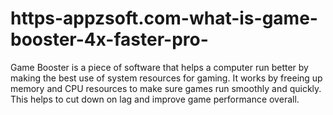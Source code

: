 # https-appzsoft.com-what-is-game-booster-4x-faster-pro-
Game Booster is a piece of software that helps a computer run better by making the best use of system resources for gaming. It works by freeing up memory and CPU resources to make sure games run smoothly and quickly. This helps to cut down on lag and improve game performance overall.
